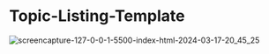 # Topic-Listing-Template

![screencapture-127-0-0-1-5500-index-html-2024-03-17-20_45_25](https://github.com/priyanshishah20/Topic-Listing-Template/assets/92794107/270386e1-f2a3-4026-b0b3-52bd9166f268)
